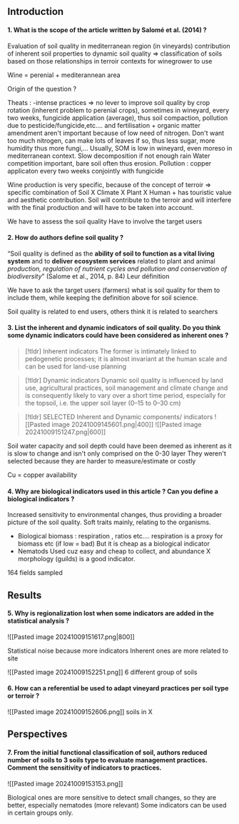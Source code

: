 ## Introduction

#### 1. What is the scope of the article written by Salomé et al. (2014) ?

Evaluation of soil quality in mediterranean region (in vineyards)
contribution of inherent soil properties to dynamic soil quality
=> classification of soils based on those relationships in terroir contexts for winegrower to use

Wine = perenial + mediterannean area

Origin of the question ? 

Theats : 
-intense practices => no lever to improve soil quality by crop rotation (inherent problem to perenial crops), sometimes in wineyard, every two weeks, fungicide application (average), thus soil compaction, pollution due to pesticide/fungicide,etc.... and fertilisation + organic matter amendment aren't important because of low need of nitrogen. Don't want too much nitrogen, can make lots of leaves if so, thus less sugar, more humidity thus more fungi,...
Usually, SOM is low in wineyard, even moreso in mediterranean context.
Slow decomposition if not enough rain
Water competition important, bare soil often thus erosion.
Pollution : copper applicaton every two weeks conjointly with fungicide

Wine production is very specific, because of the concept of terroir => specific combination of Soil X Climate X Plant X Human + has touristic value and aesthetic contribution.
Soil will contribute to the terroir and will interfere with the final production and will have to be taken into account.

We have to assess the soil quality 
Have to involve the target users

#### 2. How do authors define soil quality ?

“Soil quality is defined as the **ability of soil to function as a vital living system** and to **deliver ecosystem services** related to plant and animal *production, regulation of nutrient cycles and pollution and conservation of biodiversity*” (Salome et al., 2014, p. 84) Leur définition

We have to ask the target users (farmers) what is soil quality for them to include them, while keeping the definition above for soil science.

Soil quality is related to end users, others think it is related to searchers
#### 3. List the inherent and dynamic indicators of soil quality. Do you think some dynamic indicators could have been considered as inherent ones ?

>[!tldr] Inherent indicators
>The former is intimately linked to pedogenetic processes; it is almost invariant at the human scale and can be used for land-use planning

>[!tldr] Dynamic indicators
> Dynamic soil quality is influenced by land use, agricultural practices, soil management and climate change and is consequently likely to vary over a short time period, especially for the topsoil, i.e. the upper soil layer (0–15 to 0–30 cm)

>[!tldr] SELECTED Inherent and Dynamic components/ indicators
>![[Pasted image 20241009145601.png|400]]
>![[Pasted image 20241009151247.png|600]]

Soil water capacity and soil depth could have been deemed as inherent as it is slow to change and isn't only comprised on the 0-30 layer
They weren't selected because they are harder to measure/estimate or costly

Cu = copper availability



#### 4. Why are biological indicators used in this article ? Can you define a biological indicators ?

Increased sensitivity to environmental changes, thus providing a broader picture of the soil quality.
Soft traits mainly, relating to the organisms.

- Biological biomass : respiration , ratios etc.... respiration is a proxy for biomass etc (if low = bad)
But it is cheap as a biological indicator
- Nematods
Used cuz easy and cheap to collect, and abundance X morphology (guilds) is a good indicator.

164 fields sampled

## Results

#### 5. Why is regionalization lost when some indicators are added in the statistical analysis ?

![[Pasted image 20241009151617.png|800]]

Statistical noise because more indicators
Inherent ones are more related to site

![[Pasted image 20241009152251.png]]
6 different group of soils

#### 6. How can a referential be used to adapt vineyard practices per soil type or terroir ?
![[Pasted image 20241009152606.png]]
soils in X


## Perspectives 

#### 7. From the initial functional classification of soil, authors reduced number of soils to 3 soils type to evaluate management practices. Comment the sensitivity of indicators to practices.

![[Pasted image 20241009153153.png]]

Biological ones are more sensitive to detect small changes, so they are better, especially nematodes (more relevant)
Some indicators can be used in certain groups only.


